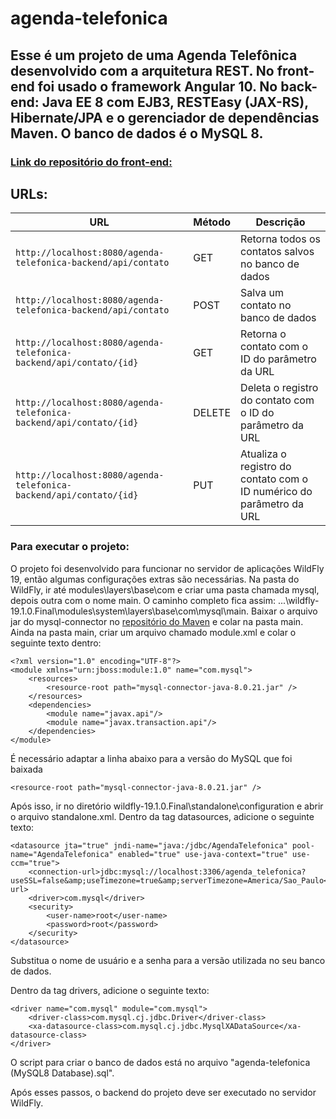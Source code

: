 # agenda-telefonica
## Esse é um projeto de uma Agenda Telefônica desenvolvido com a arquitetura REST. No front-end foi usado o framework Angular 10. No back-end: Java EE 8 com EJB3, RESTEasy (JAX-RS), Hibernate/JPA e o gerenciador de dependências Maven. O banco de dados é o MySQL 8.

### [Link do repositório do front-end:](https://github.com/israelferreira/agenda-telefonica-frontend)

## URLs:
|  URL |  Método | Descrição |
|----------|--------------|--------------|
|`http://localhost:8080/agenda-telefonica-backend/api/contato`                                 | GET | Retorna todos os contatos salvos no banco de dados |
|`http://localhost:8080/agenda-telefonica-backend/api/contato`                                 | POST | Salva um contato no banco de dados |
|`http://localhost:8080/agenda-telefonica-backend/api/contato/{id}`                              | GET | Retorna o contato com o ID do parâmetro da URL |
|`http://localhost:8080/agenda-telefonica-backend/api/contato/{id}`                              | DELETE | Deleta o registro do contato com o ID do parâmetro da URL |
|`http://localhost:8080/agenda-telefonica-backend/api/contato/{id}`                              | PUT | Atualiza o registro do contato com o ID numérico do parâmetro da URL|

### Para executar o projeto:
O projeto foi desenvolvido para funcionar no servidor de aplicações WildFly 19, então algumas configurações extras são necessárias.
Na pasta do WildFly, ir até modules\layers\base\com e criar uma pasta chamada mysql, depois outra com o nome main.
O caminho completo fica assim: ...\wildfly-19.1.0.Final\modules\system\layers\base\com\mysql\main.
Baixar o arquivo jar do mysql-connector no [repositório do Maven](https://mvnrepository.com/artifact/mysql/mysql-connector-java) e colar na pasta main.
Ainda na pasta main, criar um arquivo chamado module.xml e colar o seguinte texto dentro:

```
<?xml version="1.0" encoding="UTF-8"?>
<module xmlns="urn:jboss:module:1.0" name="com.mysql">
	<resources>
		<resource-root path="mysql-connector-java-8.0.21.jar" />
	</resources>
	<dependencies>
		<module name="javax.api"/>
		<module name="javax.transaction.api"/>
	</dependencies>
</module>
```

É necessário adaptar a linha abaixo para a versão do MySQL que foi baixada
```
<resource-root path="mysql-connector-java-8.0.21.jar" />
```

Após isso, ir no diretório wildfly-19.1.0.Final\standalone\configuration e abrir o arquivo standalone.xml.
Dentro da tag datasources, adicione o seguinte texto:

```
<datasource jta="true" jndi-name="java:/jdbc/AgendaTelefonica" pool-name="AgendaTelefonica" enabled="true" use-java-context="true" use-ccm="true">
    <connection-url>jdbc:mysql://localhost:3306/agenda_telefonica?useSSL=false&amp;useTimezone=true&amp;serverTimezone=America/Sao_Paulo</connection-url>
    <driver>com.mysql</driver>
    <security>
        <user-name>root</user-name>
        <password>root</password>
    </security>
</datasource>
```
Substitua o nome de usuário e a senha para a versão utilizada no seu banco de dados.

Dentro da tag drivers, adicione o seguinte texto:
```
<driver name="com.mysql" module="com.mysql">
    <driver-class>com.mysql.cj.jdbc.Driver</driver-class>
    <xa-datasource-class>com.mysql.cj.jdbc.MysqlXADataSource</xa-datasource-class>
</driver>
```

O script para criar o banco de dados está no arquivo "agenda-telefonica (MySQL8 Database).sql".

Após esses passos, o backend do projeto deve ser executado no servidor WildFly.
